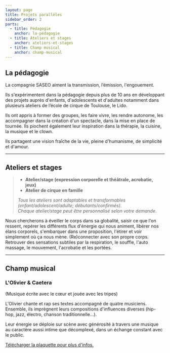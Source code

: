 ```yaml
---
layout: page
title: Projets parallèles
sidebar_order: 2
parts:
  - title: Pédagogie
    anchor: la-pédagogie
  - title: Ateliers et stages
    anchor: ateliers-et-stages
  - title: Champ musical
    anchor: champ-musical
---
```


## La pédagogie
La compagnie SASEO aiment la transmission, l’émission, l'engouement.

Ils s'expérimentent dans la pédagogie depuis plus de 10 ans en développant des projets auprès d'enfants, d'adolescents et d'adultes notamment dans plusieurs ateliers de l’école de cirque de Toulouse, le Lido.

Ils ont appris à former des groupes, les faire vivre, les rendre autonome, les accompagner dans la création d'un spectacle, dans la mise en place de tournée. Ils piochent également leur inspiration dans la thérapie, la cuisine, la musique et le clown.

<p class="message">
  Ils partagent une vision fraîche de la vie, pleine d'humanisme, de simplicité et d'amour.
</p>

---

## Ateliers et stages
>
> - **Atelier/stage (expression corporelle et théâtrale, acrobatie, jeux)**
> - **Atelier de cirque en famille**
>
> *Tous les ateliers sont adaptables et transformables (enfant/adolescent/adulte; débutants/confirmés)*.  
> *Chaque atelier/stage peut être personnalisé selon votre demande*.

Nous chercherons à éveiller le corps dans sa globalité, saisir ce que l'on ressent, repérer les différents flux d'énergie qui nous animent, libérer nos élans corporels, s'embarquer dans une proposition, l'étirer et voir simplement où ça nous mène. (Re)connecter avec son propre corps. Retrouver des sensations subtiles par la respiration, le souffle, l'auto massage, le mouvement, l'acrobatie et les portées.  



---


## Champ musical

### L'Olivier & Caetera
<span class="subtitle">(Musique écrite avec le cœur et jouée avec les tripes)</span>

L'Olivier chante et rap ses textes accompagné de quatre musiciens. Ensemble, ils imprègnent leurs compositions d'influences diverses (hip-hop, jazz, électro, chanson traditionnelle...).

Leur énergie se déploie sur scène avec générosité à travers une musique au caractère aussi intime que décomplexé, dans un échange constant avec le public.

<p class="message">
  <a title="Plaquette L'Olivier et Caetera" href="/public/pdf/plaquette-lolivier-et-caetera.pdf" target="_blank">Télécharger la plaquette pour plus d'infos.</a>
</p>
